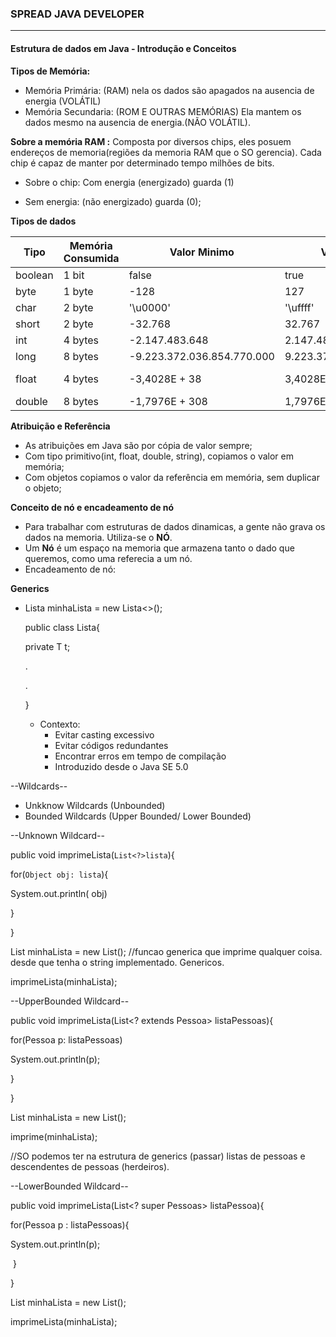 ### SPREAD JAVA DEVELOPER

_______________________________________________________

#### Estrutura de dados em Java - Introdução e Conceitos

**Tipos de Memória:**

* Memória Primária: (RAM) nela os dados são apagados na ausencia de energia (VOLÁTIL)
* Memória Secundaria: (ROM E OUTRAS MEMÓRIAS) Ela mantem os dados mesmo na ausencia de energia.(NÃO VOLÁTIL).

 **Sobre a memória RAM :** Composta por diversos chips, eles posuem endereços de memoria(regiões da memoria RAM que o SO gerencia). Cada chip é capaz de manter por determinado tempo milhões de bits. 

- Sobre o chip: Com energia (energizado) guarda (1)

- Sem energia: (não energizado) guarda (0);

**Tipos de dados**

| Tipo    | Memória Consumida | Valor Minimo               | Valor Máximo              | Precisão    |
| ------- | ----------------- | -------------------------- | ------------------------- | ----------- |
| boolean | 1 bit             | false                      | true                      | --          |
| byte    | 1 byte            | -128                       | 127                       | --          |
| char    | 2 byte            | '\u0000'                   | '\uffff'                  | --          |
| short   | 2 byte            | -32.768                    | 32.767                    | --          |
| int     | 4 bytes           | -2.147.483.648             | 2.147.483.647             | --          |
| long    | 8 bytes           | -9.223.372.036.854.770.000 | 9.223.372.036.854.770.000 | --          |
| float   | 4 bytes           | -3,4028E + 38              | 3,4028E + 38              | 6-7 dígitos |
| double  | 8 bytes           | -1,7976E + 308             | 1,7976E + 308             |             |



**Atribuição e Referência**

- As atribuições em Java são por cópia de valor sempre;
- Com tipo primitivo(int, float, double, string), copiamos o valor em memória;
- Com objetos copiamos o valor da referência em memória, sem duplicar o objeto;



**Conceito de nó e encadeamento de nó**

- Para trabalhar com estruturas de dados dinamicas, a gente não grava os dados na memoria. Utiliza-se o **NÓ**. 
- Um **Nó** é um espaço na memoria que armazena tanto o dado que queremos, como uma referecia a um nó.
- Encadeamento de nó:

**Generics**

- Lista<String> minhaLista = new Lista<>();

  public class Lista<T>{

  private T t;

  .

  .

  }

  - Contexto:
    - Evitar casting excessivo 
    - Evitar códigos redundantes 
    - Encontrar erros em tempo de compilação 
    - Introduzido desde o Java SE 5.0

--Wildcards--

- Unkknow Wildcards (Unbounded)
- Bounded Wildcards (Upper Bounded/ Lower Bounded)

--Unknown Wildcard-- 

public void imprimeLista(`List<?>lista`){

for(`Object obj: lista`){

System.out.println( obj)

}

}

List<Aluno> minhaLista = new List<Aluno>(); //funcao generica que imprime qualquer coisa. desde que tenha o string implementado. Genericos. 

imprimeLista(minhaLista);



--UpperBounded Wildcard--

public void imprimeLista(List<? extends Pessoa> listaPessoas){

for(Pessoa p: listaPessoas)

System.out.println(p);

}

}

List<Aluno> minhaLista = new List<Aluno>();

imprime(minhaLista);

//SO podemos ter na estrutura de generics (passar) listas de pessoas e descendentes de pessoas (herdeiros). 



--LowerBounded Wildcard--

public void imprimeLista(List<? super Pessoas> listaPessoa){

for(Pessoa p : listaPessoas){

System.out.println(p);

​    }

}

List<Aluno> minhaLista = new List<Aluno>();

imprimeLista(minhaLista);

